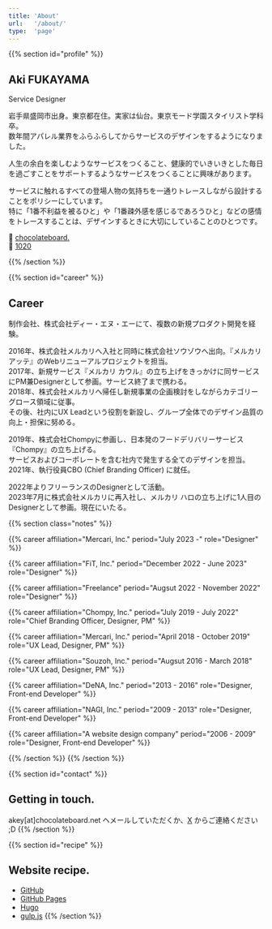 ```yaml
---
title: 'About'
url:   '/about/'
type:  'page'
---
```


{{% section id="profile" %}}
## Aki FUKAYAMA
Service Designer  
  
岩手県盛岡市出身。東京都在住。実家は仙台。東京モード学園スタイリスト学科卒。  
数年間アパレル業界をふらふらしてからサービスのデザインをするようになりました。

人生の余白を楽しむようなサービスをつくること、健康的でいきいきとした毎日を過ごすことをサポートするようなサービスをつくることに興味があります。

サービスに触れるすべての登場人物の気持ちを一通りトレースしながら設計することをポリシーにしています。  
特に「1番不利益を被るひと」や「1番疎外感を感じるであろうひと」などの感情をトレースすることは、デザインするときに大切にしていることのひとつです。

💎 [chocolateboard.](https://chocolateboard.net/)  
📸 [1020](https://1020.photo/)

{{% /section %}}

{{% section id="career" %}}
## Career

制作会社、株式会社ディー・エヌ・エーにて、複数の新規プロダクト開発を経験。

2016年、株式会社メルカリへ入社と同時に株式会社ソウゾウへ出向。『メルカリ アッテ』のWebリニューアルプロジェクトを担当。  
2017年、新規サービス『メルカリ カウル』の立ち上げをきっかけに同サービスにPM兼Designerとして参画。サービス終了まで携わる。  
2018年、株式会社メルカリへ帰任し新規事業の企画検討をしながらカテゴリーグロース領域に従事。  
その後、社内にUX Leadという役割を新設し、グループ全体でのデザイン品質の向上・担保に努める。

2019年、株式会社Chompyに参画し、日本発のフードデリバリーサービス『Chompy』の立ち上げる。  
サービスおよびコーポレートを含む社内で発生する全てのデザインを担当。  
2021年、執行役員CBO (Chief Branding Officer) に就任。

2022年よりフリーランスのDesignerとして活動。  
2023年7月に株式会社メルカリに再入社し、メルカリ ハロの立ち上げに1人目のDesignerとして参画。現在にいたる。

{{% section class="notes" %}}

{{% career affiliation="Mercari, Inc." period="July 2023 -" role="Designer" %}}

{{% career affiliation="FiT, Inc." period="December 2022 - June 2023" role="Designer" %}}

{{% career affiliation="Freelance" period="Augsut 2022 - November 2022" role="Designer" %}}

{{% career affiliation="Chompy, Inc." period="July 2019 - July 2022" role="Chief Branding Officer, Designer, PM" %}}

{{% career affiliation="Mercari, Inc." period="April 2018 - October 2019" role="UX Lead, Designer, PM" %}}

{{% career affiliation="Souzoh, Inc." period="Augsut 2016 - March 2018" role="UX Lead, Designer, PM" %}}

{{% career affiliation="DeNA, Inc." period="2013 - 2016" role="Designer, Front-end Developer" %}}

{{% career affiliation="NAGI, Inc." period="2009 - 2013" role="Designer, Front-end Developer" %}}

{{% career affiliation="A website design company" period="2006 - 2009" role="Designer, Front-end Developer" %}}

{{% /section %}}
{{% /section %}}

{{% section id="contact" %}}
## Getting in touch.

akey[at]chocolateboard.net ヘメールしていただくか、[X](https://twitter.com/urakey) からご連絡ください ;D
{{% /section %}}

{{% section id="recipe" %}}
## Website recipe.

- [GitHub](https://github.com/)
- [GitHub Pages](https://pages.github.com/)
- [Hugo](https://gohugo.io/)
- [gulp.js](http://gulpjs.com/)
{{% /section %}}
